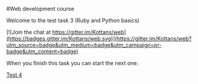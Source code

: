 #Web development course

Welcome to the test task 3 (Ruby and Python basics)


[![Join the chat at https://gitter.im/Kottans/web](https://badges.gitter.im/Kottans/web.svg)](https://gitter.im/Kottans/web?utm_source=badge&utm_medium=badge&utm_campaign=pr-badge&utm_content=badge)





When you finish this task you can start the next one:

[Test 4](https://github.com/Kottans/web/blob/master/README04.md)
